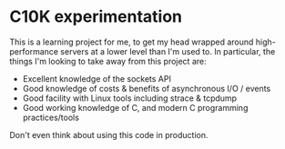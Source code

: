 # C10K experimentation

This is a learning project for me, to get my head wrapped around
high-performance servers at a lower level than I'm used to. In particular, the
things I'm looking to take away from this project are:

- Excellent knowledge of the sockets API
- Good knowledge of costs & benefits of asynchronous I/O / events
- Good facility with Linux tools including strace & tcpdump
- Good working knowledge of C, and modern C programming practices/tools

Don't even think about using this code in production.

